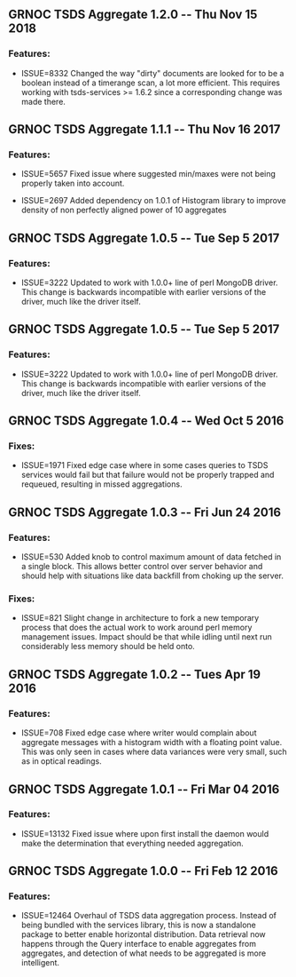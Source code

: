 ## GRNOC TSDS Aggregate 1.2.0 -- Thu Nov 15 2018

### Features:

* ISSUE=8332 Changed the way "dirty" documents are looked for to be a boolean instead
of a timerange scan, a lot more efficient. This requires working with tsds-services >= 1.6.2
since a corresponding change was made there.


## GRNOC TSDS Aggregate 1.1.1 -- Thu Nov 16 2017

### Features:

* ISSUE=5657 Fixed issue where suggested min/maxes were not being
properly taken into account.

* ISSUE=2697 Added dependency on 1.0.1 of Histogram library to improve
density of non perfectly aligned power of 10 aggregates


## GRNOC TSDS Aggregate 1.0.5 -- Tue Sep 5 2017

### Features:
* ISSUE=3222 Updated to work with 1.0.0+ line of perl MongoDB driver.
This change is backwards incompatible with earlier versions of the driver, much like
the driver itself.


## GRNOC TSDS Aggregate 1.0.5 -- Tue Sep 5 2017

### Features:
* ISSUE=3222 Updated to work with 1.0.0+ line of perl MongoDB driver.
This change is backwards incompatible with earlier versions of the driver, much like
the driver itself.


## GRNOC TSDS Aggregate 1.0.4 -- Wed Oct 5 2016

### Fixes:
* ISSUE=1971 Fixed edge case where in some cases queries to TSDS services
would fail but that failure would not be properly trapped and requeued, resulting
in missed aggregations.


## GRNOC TSDS Aggregate 1.0.3 -- Fri Jun 24 2016

### Features:
* ISSUE=530 Added knob to control maximum amount of data fetched in a single
block. This allows better control over server behavior and should help with situations
like data backfill from choking up the server.


### Fixes:
* ISSUE=821 Slight change in architecture to fork a new temporary process that does
the actual work to work around perl memory management issues. Impact should be that
while idling until next run considerably less memory should be held onto.


## GRNOC TSDS Aggregate 1.0.2 -- Tues Apr 19 2016

### Features:
* ISSUE=708 Fixed edge case where writer would complain about aggregate messages with a histogram width
with a floating point value. This was only seen in cases where data variances were very small, such
as in optical readings.


## GRNOC TSDS Aggregate 1.0.1 -- Fri Mar 04 2016

### Features:
 * ISSUE=13132 Fixed issue where upon first install the daemon would make the determination that everything needed aggregation.


## GRNOC TSDS Aggregate 1.0.0 -- Fri Feb 12 2016

### Features:
 * ISSUE=12464 Overhaul of TSDS data aggregation process. Instead of being bundled with the services library, this is now a standalone package to better enable horizontal distribution. Data retrieval now happens through the Query interface to enable aggregates from aggregates, and detection of what needs to be aggregated is more intelligent.